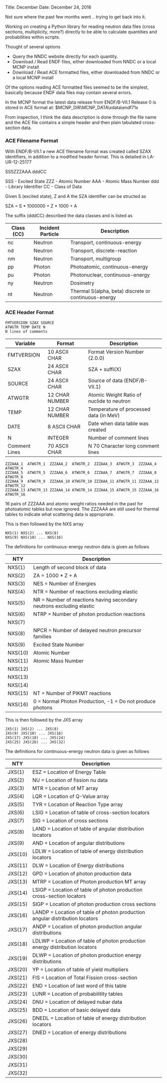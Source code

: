 Title: December
Date: December 24, 2016

Not sure where the past few months went .. trying to get back into it.

Working on creating a Python library for reading neutron data files (cross sections, multiplicity, more?) directly to be able to calculate quantities and probabilities within scripts.

Thought of several options
* Query the NNDC website directly for each quantity.
* Download / Read ENDF files, either downloaded from NNDC or a local MCNP install
* Download / Read ACE formatted files, either downloaded from NNDC or a local MCNP install

Of the options reading ACE formatted files seemed to be the simplest, basically because ENDF data files may contain several errors.

In the MCNP format the latest data release from ENDF/B-VII.1 Release 0 is stored in ACE format at: $MCNP_DIR\MCNP_DATA\xdata\endf71x

From inspection, I think the data description is done through the file name and the ACE file contains a simple header and then plain tabulated cross-section data.

### ACE Filename Format

With ENDF/B-VII.1 a new ACE filename format was created called SZAX identifiers, in addition to a modified header format. This is detailed in LA-UR-12-25177

SSSZZZAAA.dddCC

SSS - Excited State
ZZZ - Atomic Number
AAA - Atomic Mass Number
ddd - Library Identifier
CC  - Class of Data

Given S (excited state), Z and A the SZA identifier can be structed as

SZA = S * 1000000 + Z * 1000 + A

The suffix (dddCC) described the data classes and is listed as

Class (CC) | Incident Particle | Description
---------- | ----------------- | -----------
nc         | Neutron           | Transport, continuous-energy
nd         | Neutron           | Transport, discrete-reaction
nm         | Neutron           | Transport, multigroup
pp         | Photon            | Photoatomic, continuous-energy
pu         | Photon            | Photonuclear, continuous-energy
ny         | Neutron           | Dosimetry
nt         | Neutron           | Thermal S(alpha, beta) discrete or continuous-energy

### ACE Header Format

```
FMTVERSION SZAX SOURCE
ATWGTR TEMP DATE N
N lines of comments
```

Variable      | Format         | Description
------------- | -------------- | -----------
FMTVERSION    | 10 ASCII CHAR  | Format Version Number (2.0.0)
SZAX          | 24 ASCII CHAR  | SZA + suffi(X)
SOURCE        | 24 ASCII CHAR  | Source of data (ENDF/B-VII.1)
ATWGTR        | 12 CHAR NUMBER | Atomic Weight Ratio of nuclide to neutron
TEMP          | 12 CHAR NUMBER | Temperature of processed data (in MeV)
DATE          | 8 ASCII CHAR   | Date when data table was created
N             | INTEGER        | Number of comment lines
Comment Lines | 70 ASCII CHAR  | N 70 Character long comment lines

```
ZZZAAA_1  ATWGTR_1  ZZZAAA_2  ATWGTR_2  ZZZAAA_3  ATWGTR_3  ZZZAAA_4  ATWGTR_4
ZZZAAA_5  ATWGTR_5  ZZZAAA_6  ATWGTR_6  ZZZAAA_7  ATWGTR_7  ZZZAAA_8  ATWGTR_8
ZZZAAA_9  ATWGTR_9  ZZZAAA_10 ATWGTR_10 ZZZAAA_11 ATWGTR_11 ZZZAAA_12 ATWGTR_12
ZZZAAA_13 ATWGTR_13 ZZZAAA_14 ATWGTR_14 ZZZAAA_15 ATWGTR_15 ZZZAAA_16 ATWGTR_16
```

16 pairs of ZZZAAA and atomic weight ratios needed in the past for photoatomic tables but now ignored. The ZZZAAA are still used for thermal tables to indicate what scattering data is appropriate.

This is then followed by the NXS array

```
NXS(1) NXS(2) ... NXS(8)
NXS(9) NXS(10) ... NXS(16)
```

The definitions for continuous-energy neutron data is given as follows

NTY     | Description
------- | -----------
NXS(1)  | Length of second block of data
NXS(2)  | ZA = 1000 * Z + A
NXS(3)  | NES = Number of Energies
NXS(4)  | NTR = Number of reactions excluding elastic
NXS(5)  | NR = Number of reactions having secondary neutrons excluding elastic
NXS(6)  | NTRP = Number of photon production reactions
NXS(7)  | 
NXS(8)  | NPCR = Number of delayed neutron precursor families
NXS(9)  | Excited State Number
NXS(10) | Atomic Number
NXS(11) | Atomic Mass Number
NXS(12) | 
NXS(13) | 
NXS(14) | 
NXS(15) | NT = Number of PIKMT reactions
NXS(16) | 0 = Normal Photon Production, -1 = Do not produce photons

This is then followed by the JXS array

```
JXS(1) JXS(2) ... JXS(8)
JXS(9) JXS(10) ... JXS(16)
JXS(17) JXS(18) ... JXS(24)
JXS(25) JXS(26) ... JXS(32)
```

The definitions for continuous-energy neutron data is given as follows

NTY     | Description
------- | -----------
JXS(1)  | ESZ = Location of Energy Table
JXS(2)  | NU = Location of fission nu data
JXS(3)  | MTR = Location of MT array
JXS(4)  | LQR = Location of Q-Value array
JXS(5)  | TYR = Location of Reaction Type array
JXS(6)  | LSIG = Location of table of cross-section locators
JXS(7)  | SIG = Location of cross sections
JXS(8)  | LAND = Location of table of angular distribution locators
JXS(9)  | AND = Location of angular distributions
JXS(10) | LDLW = Location of table of energy distribution locators
JXS(11) | DLW = Location of Energy distributions
JXS(12) | GPD = Location of photon production data
JXS(13) | MTRP = Location of Photon production MT array
JXS(14) | LSIGP = Location of table of photon production cross-section locators
JXS(15) | SIGP = Location of photon production cross sections
JXS(16) | LANDP = Location of table of photon production angular distribution locators
JXS(17) | ANDP = Location of photon production angular distributions
JXS(18) | LDLWP = Location of table of photon production energy distribution locators
JXS(19) | DLWP = Location of photon production energy distributions
JXS(20) | YP = Location of table of yield multipliers
JXS(21) | FIS = Location of Total Fission cross-section
JXS(22) | END = Location of last word of this table
JXS(23) | LUNR = Location of probabilitity tables
JXS(24) | DNU = Location of delayed nubar data
JXS(25) | BDD = Location of basic delayed data
JXS(26) | DNEDL = Location of table of energy distribution locators
JXS(27) | DNED = Location of energy distributions
JXS(28) | 
JXS(29) | 
JXS(30) | 
JXS(31) | 
JXS(32) | 